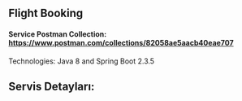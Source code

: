 ## Flight Booking

#### Service Postman Collection: https://www.postman.com/collections/82058ae5aacb40eae707

Technologies: Java 8 and Spring Boot 2.3.5


## Servis Detayları:
